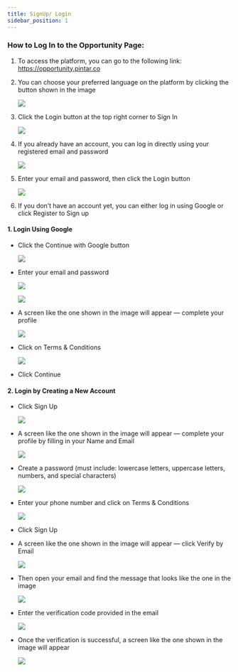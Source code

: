```yaml
---
title: SignUp/ Login
sidebar_position: 1
---
```

### **How to Log In to the Opportunity Page:**

1. To access the platform, you can go to the following link: <https://opportunity.pintar.co> 
2. You can choose your preferred language on the platform by clicking the button shown in the image

   ![](/img/login-eng-opportunity-1.jpg)
3. Click the Login button at the top right corner to Sign In

   ![](/img/login-eng-opportunity-2.jpg)
4. If you already have an account, you can log in directly using your registered email and password

   ![](/img/login-eng-opportunity-3.jpg)
5. Enter your email and password, then click the Login button

   ![](/img/login-eng-opportunity-4.jpg)
6. If you don’t have an account yet, you can either log in using Google or click Register to Sign up



#### **1. Login Using Google**

* Click the Continue with Google button

  ![](/img/login-eng-opportunity-5.jpg)
* Enter your email and password

  ![](/img/login-eng-opportunity-6.jpg)

  ![](/img/login-eng-opportunity-7.jpg)
* A screen like the one shown in the image will appear — complete your profile

  ![](/img/login-eng-opportunity-8.jpg)
* Click on Terms & Conditions

  ![](/img/login-eng-opportunity-9.jpg)
* Click Continue

#### 2. **Login by Creating a New Account**

* Click Sign Up

  ![](/img/login-eng-opportunity-10.jpg)
* A screen like the one shown in the image will appear — complete your profile by filling in your Name and Email

  ![](/img/login-eng-opportunity-11.jpg)
* Create a password (must include: lowercase letters, uppercase letters, numbers, and special characters)

  ![](/img/login-eng-opportunity-12.jpg)
* Enter your phone number and click on Terms & Conditions

  ![](/img/login-eng-opportunity-14.jpg)
* Click Sign Up
* A screen like the one shown in the image will appear — click Verify by Email

  ![](/img/login-eng-opportunity-15.jpg)
* Then open your email and find the message that looks like the one in the image

  ![](/img/login-eng-opportunity-16.jpg)
* Enter the verification code provided in the email

  ![](/img/login-eng-opportunity-18.jpg)
* Once the verification is successful, a screen like the one shown in the image will appear

  ![](/img/login-eng-opportunity-19.jpg)
